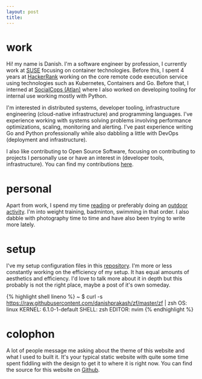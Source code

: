 ```yaml
---
layout: post
title:
---
```


# work

Hi! my name is Danish. I'm a software engineer by profession, I currently work at <a href="https://suse.com/" target="_blank">SUSE</a> focusing on container technologies. Before this, I spent 4 years at <a href="https://www.hackerrank.com" target="_blank">HackerRank</a> working on the core remote code execution service using technologies such as Kubernetes, Containers and Go. Before that, I interned at <a href="https://atlan.com" target="_blank">SocialCops (Atlan)<a/> where I also worked on developing tooling for internal use working mostly with Python.

I'm interested in distributed systems, developer tooling, infrastructure engineering (cloud-native infrastructure) and programming languages. I've experience working with systems solving problems involving performance optimizations, scaling, monitoring and alerting. I've past experience writing Go and Python professionally while also dabbling a little with DevOps (deployment and infrastructure).

I also like contributing to Open Source Software, focusing on contributing to projects I personally use or have an interest in (developer tools, infrastructure). You can find my contributions <a href="/software">here</a>.

# personal

Apart from work, I spend my time <a href="/books">reading</a> or preferably doing an <a href="https://www.strava.com/athletes/89607404">outdoor activity</a>. I'm into weight training, badminton, swimming in that order. I also dabble with photography time to time and have also been trying to write more lately.

# setup
I've my setup configuration files in this [repository](https://github.com/danishprakash/dotfiles). I'm more or less constantly working on the efficiency of my setup. It has equal amounts of aesthetics and efficiency. I'd love to talk more about it in depth but this probably is not the right place, maybe a post of it's own someday.

{% highlight shell lineno %}
~ $ curl -s https://raw.githubusercontent.com/danishprakash/zf/master/zf | zsh
OS:              linux
KERNEL:          6.1.0-1-default
SHELL:           zsh
EDITOR:          nvim
{% endhighlight %}

# colophon
A lot of people message me asking about the theme of this website and what I used to built it. It's your typical static website with quite some time spent fiddling with the design to get it to where it is right now. You can find the source for this website on [Github](https://github.com/danishprakash/danishprakash.github.io).

